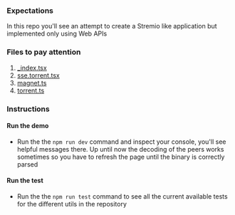 ### Expectations
In this repo you'll see an attempt to create a Stremio like application but implemented only using Web APIs 

### Files to pay attention
1. [_index.tsx](/app/routes/_index.tsx)
2. [sse.torrent.tsx](/app/routes/sse.torrent.ts)
3. [magnet.ts](/app/utils/magnet.ts)
3. [torrent.ts](/app/utils/torrent.ts)

### Instructions

#### Run the demo
- Run the the `npm run dev` command and inspect your console, you'll see helpful messages there. Up until now the decoding of the peers works sometimes so you have to refresh the page until the binary is correctly parsed

#### Run the test
- Run the the `npm run test` command to see all the current available tests for the different utils in the repository